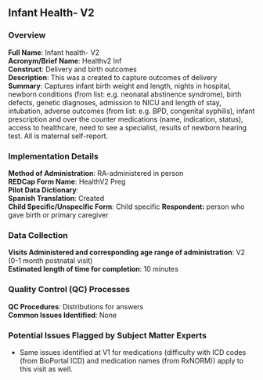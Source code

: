 ## Infant Health- V2
### Overview
**Full Name**: Infant health- V2   
**Acronym/Brief Name**: Healthv2 Inf  
**Construct**: Delivery and birth outcomes   
**Description**: This was a created to capture outcomes of delivery  
**Summary**: Captures infant birth weight and length, nights in hospital, newborn conditions (from list: e.g. neonatal abstinence syndrome), birth defects, genetic diagnoses, admission to NICU and length of stay, intubation, adverse outcomes (from list: e.g. BPD, congenital syphilis), infant prescription and over the counter medications (name, indication, status), access to healthcare, need to see a specialist, results of newborn hearing test. All is maternal self-report.

### Implementation Details
**Method of Administration**: RA-administered in person  
**REDCap Form Name**: HealthV2 Preg  
**Pilot Data Dictionary**:   
**Spanish Translation**: Created  
**Child Specific/Unspecific Form**: Child specific 
**Respondent:** person who gave birth or primary caregiver

### Data Collection
**Visits Administered and corresponding age range of administration**:  V2 (0-1 month postnatal visit)  
**Estimated length of time for completion**: 10 minutes

### Quality Control (QC) Processes
**QC Procedures**: Distributions for answers  
**Common Issues Identified**: None

### Potential Issues Flagged by Subject Matter Experts
* Same issues identified at V1 for medications (difficulty with ICD codes (from BioPortal ICD) and medication names (from RxNORM)) apply to this visit as well.
